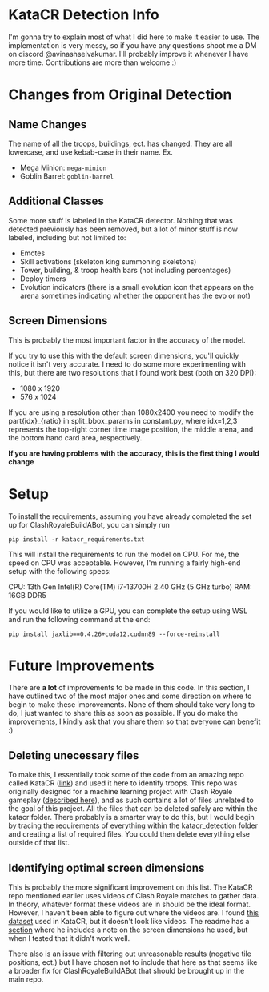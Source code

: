 # KataCR Detection Info

I'm gonna try to explain most of what I did here to make it easier to use. The implementation is very messy, so if you have any questions shoot me a DM on discord @avinashselvakumar. I'll probably improve it whenever I have more time. Contributions are more than welcome :)

# Changes from Original Detection
## Name Changes
The name of all the troops, buildings, ect. has changed.  They are all lowercase, and use kebab-case in their name. Ex.
* Mega Minion: `mega-minion`
* Goblin Barrel: `goblin-barrel`

## Additional Classes
Some more stuff is labeled in the KataCR detector. Nothing that was detected previously has been removed, but a lot of minor stuff is now labeled, including but not limited to:

* Emotes
* Skill activations (skeleton king summoning skeletons)
* Tower, building, & troop health bars (not including percentages)
* Deploy timers
* Evolution indicators (there is a small evolution icon that appears on the arena sometimes indicating whether the opponent has the evo or not)

## Screen Dimensions
This is probably the most important factor in the accuracy of the model. 

If you try to use this with the default screen dimensions, you'll quickly notice it isn't very accurate. I need to do some more experimenting with this, but there are two resolutions that I found work best (both on 320 DPI):

* 1080 x 1920
* 576 x 1024

If you are using a resolution other than 1080x2400 you need to modify the part{idx}_{ratio} in split_bbox_params in constant.py, where idx=1,2,3 represents the top-right corner time image position, the middle arena, and the bottom hand card area, respectively.

**If you are having problems with the accuracy, this is the first thing I would change**
# Setup
To install the requirements, assuming you have already completed the set up for ClashRoyaleBuildABot, you can simply run 

    pip install -r katacr_requirements.txt
This will install the requirements to run the model on CPU. For me, the speed on CPU was acceptable. However, I'm running a fairly high-end setup with the following specs:

CPU: 13th Gen Intel(R) Core(TM) i7-13700H   2.40 GHz (5 GHz turbo)
RAM: 16GB DDR5

If you would like to utilize a GPU, you can complete the setup using WSL and run the following command at the end:

    pip install jaxlib==0.4.26+cuda12.cudnn89 --force-reinstall

# Future Improvements
There are **a lot** of improvements to be made in this code. In this section, I have outlined two of the most major ones and some direction on where to begin to make these improvements. None of them should take very long to do, I just wanted to share this as soon as possible. If you do make the improvements, I kindly ask that you share them so that everyone can benefit :)

## Deleting unecessary files
To make this, I essentially took some of the code from an amazing repo called KataCR ([link](https://github.com/wty-yy/KataCR)) and used it here to identify troops. This repo was originally designed for a machine learning project with Clash Royale gameplay ([described here](https://github.com/wty-yy/KataCR/blob/master/README_en.md)), and as such contains a lot of files unrelated to the goal of this project. All the files that can be deleted safely are within the katacr folder. There probably is a smarter way to do this, but I would begin by tracing the requirements of everything within the katacr_detection folder and creating a list of required files. You could then delete everything else outside of that list.

## Identifying optimal screen dimensions
This is probably the more significant improvement on this list. The KataCR repo mentioned earlier uses videos of Clash Royale matches to gather data. In theory, whatever format these videos are in should be the ideal format. However, I haven't been able to figure out where the videos are. I found [this dataset](https://github.com/wty-yy/Clash-Royale-Replay-Dataset) used in KataCR, but it doesn't look like videos. The readme has a [section](https://github.com/wty-yy/KataCR/blob/master/README_en.md#model-verification) where he includes a note on the screen dimensions he used, but when I tested that it didn't work well. 

There also is an issue with filtering out unreasonable results (negative tile positions, ect.) but I have chosen not to include that here as that seems like a broader fix for ClashRoyaleBuildABot that should be brought up in the main repo.

